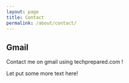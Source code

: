 ```yaml
---
layout: page
title: Contact
permalink: /about/contact/
---
```


## Gmail 
Contact me on gmail using techprepared.com !

Let put some more text here!